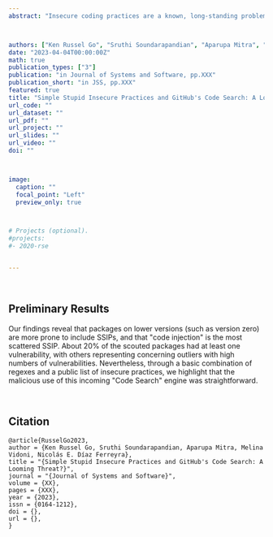 ```yaml
---
abstract: "Insecure coding practices are a known, long-standing problem in open-source development, which takes on a new dimension with the current capabilities for mining open-source software repositories through version control systems. Although most insecure practices require a sequence of interlinked behaviour, prior work also determined that simpler, one-liner coding practices can introduce vulnerabilities in the code. Such _simple stupid insecure practices (SSIPs)_ can have severe security implications for package-based software systems, as they are easily spread over version-control systems. Moreover, GitHub is piloting regular-expression-based code searches _across public repositories_ through its Code Search Technology, potentially simplifying unearthing SSIPs. As an exploratory case study, we focused on popular PyPi packages and analysed their source code using regular expressions (as done by GitHub's incoming search engine). The goal was to explore how _detectable_ these simple vulnerabilities are and how exploitable Code Search Technology is. Results show that packages on lower versions are more vulnerable, that code injection is the most scattered issue, and that about 20% of the scouted packages have at least one vulnerability. Concerningly, malicious use of this engine was straightforward, raising severe concerns about the implications of a publicly available Code Search Technology."



authors: ["Ken Russel Go", "Sruthi Soundarapandian", "Aparupa Mitra", "Melina Vidoni", "Nicolás E. Díaz Ferreyra"]
date: "2023-04-04T00:00:00Z"
math: true
publication_types: ["3"]
publication: "in Journal of Systems and Software, pp.XXX"
publication_short: "in JSS, pp.XXX"
featured: true
title: "Simple Stupid Insecure Practices and GitHub's Code Search: A Looming Threat?"
url_code: ""
url_dataset: ""
url_pdf: ""
url_project: ""
url_slides: ""
url_video: ""
doi: ""



image:
  caption: ""
  focal_point: "Left"
  preview_only: true



# Projects (optional).
#projects:
#- 2020-rse


---
```


<br />


## Preliminary Results

Our findings reveal that packages on lower versions (such as version zero) are more prone to include SSIPs, and that "code injection" is the most scattered SSIP. About 20% of the scouted packages had at least one vulnerability, with others representing concerning outliers with high numbers of vulnerabilities. Nevertheless, through a basic combination of regexes and a public list of insecure practices, we highlight that the malicious use of this incoming "Code Search" engine was straightforward.




<br />



## Citation
```
@article{RusselGo2023,
author = {Ken Russel Go, Sruthi Soundarapandian, Aparupa Mitra, Melina Vidoni, Nicolás E. Díaz Ferreyra},
title = "{Simple Stupid Insecure Practices and GitHub's Code Search: A Looming Threat?}",
journal = "{Journal of Systems and Software}",
volume = {XX},
pages = {XXX},
year = {2023},
issn = {0164-1212},
doi = {},
url = {},
}
```
